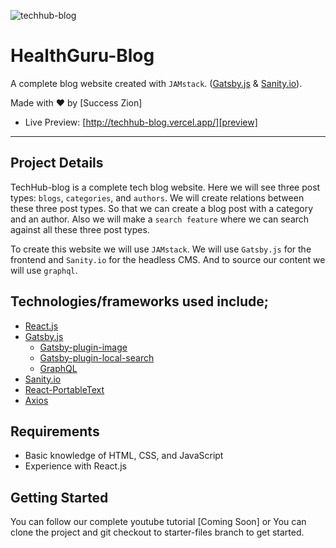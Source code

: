 ![techhub-blog](./banner.png)

# HealthGuru-Blog

A complete blog website created with `JAMstack`. ([Gatsby.js](https://www.gatsbyjs.org/) & [Sanity.io](https://sanity.io)).

Made with ❤️ by [Success Zion]

- Live Preview: [http://techhub-blog.vercel.app/][preview]

---

## Project Details

TechHub-blog is a complete tech blog website. Here we will see three post types: `blogs`, `categories`, and `authors`. We will create relations between these three post types. So that we can create a blog post with a category and an author. Also we will make a `search feature` where we can search against all these three post types.

To create this website we will use `JAMstack`. We will use `Gatsby.js` for the frontend and `Sanity.io` for the headless CMS. And to source our content we will use `graphql`.

## Technologies/frameworks used include;

- [React.js](https://reactjs.org/)
- [Gatsby.js](https://www.gatsbyjs.org/)
  - [Gatsby-plugin-image](https://www.gatsbyjs.org/packages/gatsby-plugin-image/)
  - [Gatsby-plugin-local-search](https://www.gatsbyjs.org/packages/gatsby-plugin-local-search/)
  - [GraphQL](https://graphql.org/)
- [Sanity.io](https://sanity.io/)
- [React-PortableText](https://github.com/portabletext/react-portabletext)
- [Axios](https://www.npmjs.com/package/axios)

## Requirements

- Basic knowledge of HTML, CSS, and JavaScript
- Experience with React.js

## Getting Started

You can follow our complete youtube tutorial [Coming Soon]
or You can clone the project and git checkout to starter-files branch to get started.
